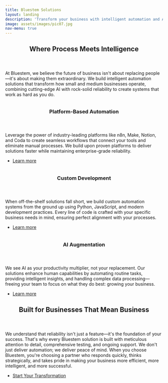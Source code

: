 ```yaml
---
title: Bluestem Solutions
layout: landing
description: 'Transform your business with intelligent automation and AI augmentation solutions designed for reliability and growth.'
image: assets/images/pic07.jpg
nav-menu: true
---
```


<!-- Main -->
<div id="main">

<!-- One -->
<section id="one">
	<div class="inner">
		<header class="major">
			<h2>Where Process Meets Intelligence</h2>
		</header>
		<p>At Bluestem, we believe the future of business isn't about replacing people—it's about making them extraordinary. We build intelligent automation solutions that transform how small and medium businesses operate, combining cutting-edge AI with rock-solid reliability to create systems that work as hard as you do.</p>
	</div>
</section>

<!-- Two -->
<section id="two" class="spotlights">
	<section>
		<a href="generic.html" class="image">
			<img src="{% link assets/images/pic08.jpg %}" alt="" data-position="center center" />
		</a>
		<div class="content">
			<div class="inner">
				<header class="major">
					<h3>Platform-Based Automation</h3>
				</header>
				<p>Leverage the power of industry-leading platforms like n8n, Make, Notion, and Coda to create seamless workflows that connect your tools and eliminate manual processes. We build upon proven platforms to deliver solutions faster while maintaining enterprise-grade reliability.</p>
				<ul class="actions">
					<li><a href="generic.html" class="button">Learn more</a></li>
				</ul>
			</div>
		</div>
	</section>
	<section>
		<a href="generic.html" class="image">
			<img src="{% link assets/images/pic09.jpg %}" alt="" data-position="top center" />
		</a>
		<div class="content">
			<div class="inner">
				<header class="major">
					<h3>Custom Development</h3>
				</header>
				<p>When off-the-shelf solutions fall short, we build custom automation systems from the ground up using Python, JavaScript, and modern development practices. Every line of code is crafted with your specific business needs in mind, ensuring perfect alignment with your processes.</p>
				<ul class="actions">
					<li><a href="generic.html" class="button">Learn more</a></li>
				</ul>
			</div>
		</div>
	</section>
	<section>
		<a href="generic.html" class="image">
			<img src="{% link assets/images/pic10.jpg %}" alt="" data-position="25% 25%" />
		</a>
		<div class="content">
			<div class="inner">
				<header class="major">
					<h3>AI Augmentation</h3>
				</header>
				<p>We see AI as your productivity multiplier, not your replacement. Our solutions enhance human capabilities by automating routine tasks, providing intelligent insights, and handling complex data processing—freeing your team to focus on what they do best: growing your business.</p>
				<ul class="actions">
					<li><a href="generic.html" class="button">Learn more</a></li>
				</ul>
			</div>
		</div>
	</section>
</section>

<!-- Three -->
<section id="three">
	<div class="inner">
		<header class="major">
			<h2>Built for Businesses That Mean Business</h2>
		</header>
		<p>We understand that reliability isn't just a feature—it's the foundation of your success. That's why every Bluestem solution is built with meticulous attention to detail, comprehensive testing, and ongoing support. We don't just deliver automation; we deliver peace of mind. When you choose Bluestem, you're choosing a partner who responds quickly, thinks strategically, and takes pride in making your business more efficient, more intelligent, and more successful.</p>
		<ul class="actions">
			<li><a href="generic.html" class="button next">Start Your Transformation</a></li>
		</ul>
	</div>
</section>

</div>
